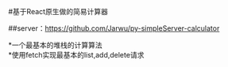 #基于React原生做的简易计算器

##server：https://github.com/Jarwu/py-simpleServer-calculator  

*一个最基本的堆栈的计算算法  
*使用fetch实现最基本的list,add,delete请求